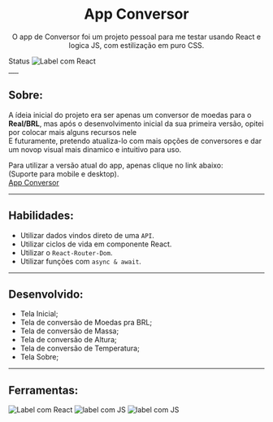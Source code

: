 
<h1 align="center"> App Conversor </h1>
  
<p align="center">O app de Conversor foi um projeto pessoal para me testar usando React e logica JS, com estilização em puro CSS.</p>
Status <img src="https://img.shields.io/static/v1?label=100%&message=Completo&color=lightgreen" alt="Label com React"/>
<br>

<a href="#sobre">
<img src="https://img.shields.io/static/v1?label=Sobre&message=-&color=<COLOR" alt=""/>
</a>
<a href="#habilidades">
<img src="https://img.shields.io/static/v1?label=Habilidades&message=-&color=<COLOR>" alt=""/>
</a>
<a href="#desenvolvido">
<img src="https://img.shields.io/static/v1?label=Desenvolvido&message=-&color=<COLOR" alt=""/>
</a>
<a href="#ferramentas">
<img src="https://img.shields.io/static/v1?label=Ferramentas&message=-&color=<COLOR" alt=""/>
</a>
<a href="#como-usar">
<img src="https://img.shields.io/static/v1?label=Como Usar&message=-&color=<COLOR" alt=""/>
</a>
<a href="#contato">
<img src="https://img.shields.io/static/v1?label=Contato&message=-&color=<COLOR" alt=""/>
</a>


## Sobre:
A ídeia inicial do projeto era ser apenas um conversor de moedas para o <strong>Real/BRL</strong>, mas após o desenvolvimento inicial da sua primeira versão, opitei 
por colocar mais alguns recursos nele
<br>
E futuramente, pretendo atualiza-lo com mais opções de conversores e dar um novop visual mais dinamico e intuitivo para uso.

Para utilizar a versão atual do app, apenas clique no link abaixo:
<br/>
(Suporte para mobile e desktop).
<br/>
<a href="https://conversor-five.vercel.app/">App Conversor</a>

---

## Habilidades:
 * Utilizar dados vindos direto de uma `API`.
 * Utilizar ciclos de vida em componente React.
 * Utilizar o `React-Router-Dom`.
 * Utilizar funções com `async & await`.

---

## Desenvolvido:

  - Tela Inicial;
  - Tela de conversão de Moedas pra BRL;
  - Tela de conversão de Massa;
  - Tela de conversão de Altura;
  - Tela de conversão de Temperatura;
  - Tela Sobre;
---

## Ferramentas:

  <img src="https://img.shields.io/static/v1?label=v17.0.2&message=React&color=blue" alt="Label com React"/>
  <img src="https://img.shields.io/static/v1?label=vES6&message=JavaScript&color=yellow " alt="label com JS"/>
  <img src="https://img.shields.io/static/v1?label=v3&message=CSS&color=blue " alt="label com JS"/>
  
